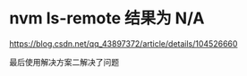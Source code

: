 # nvm ls-remote 结果为 N/A

https://blog.csdn.net/qq_43897372/article/details/104526660

最后使用解决方案二解决了问题
